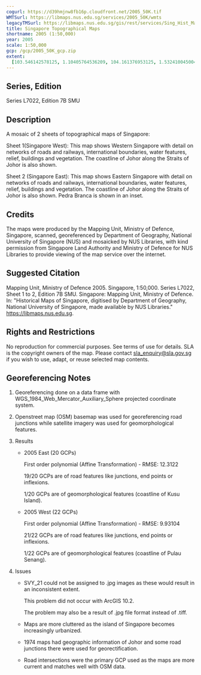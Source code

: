 ```yaml
---
cogurl: https://d39hmjnw8fb16p.cloudfront.net/2005_50K.tif
WMTSurl: https://libmaps.nus.edu.sg/services/2005_50K/wmts
legacyTMSurl: https://libmaps.nus.edu.sg/gis/rest/services/Sing_Hist_Maps/2005_50K/MapServer/tile/{z}/{y}/{x}
title: Singapore Topographical Maps
shortname: 2005 (1:50,000)
year: 2005
scale: 1:50,000
gcp: /gcp/2005_50K_gcp.zip
extent:
  [103.546142578125, 1.10405764536209, 104.161376953125, 1.5324100450044398]
---
```


## Series, Edition

Series L7022, Edition 7B SMU

## Description

A mosaic of 2 sheets of topographical maps of Singapore:

Sheet 1(Singapore West): This map shows Western Singapore with detail on networks of roads and railways, international boundaries, water features, relief, buildings and vegetation. The coastline of Johor along the Straits of Johor is also shown.

Sheet 2 (Singapore East): This map shows Eastern Singapore with detail on networks of roads and railways, international boundaries, water features, relief, buildings and vegetation. The coastline of Johor along the Straits of Johor is also shown. Pedra Branca is shown in an inset.

## Credits

The maps were produced by the Mapping Unit, Ministry of Defence, Singapore, scanned, georeferenced by Department of Geography, National University of Singapore (NUS) and mosaicked by NUS Libraries, with kind permission from Singapore Land Authority and Ministry of Defence for NUS Libraries to provide viewing of the map service over the internet.

## Suggested Citation

Mapping Unit, Ministry of Defence 2005. Singapore, 1:50,000. Series L7022, Sheet 1 to 2, Edition 7B SMU. Singapore: Mapping Unit, Ministry of Defence. In: "Historical Maps of Singapore, digitised by Department of Geography, National University of Singapore, made available by NUS Libraries." https://libmaps.nus.edu.sg.

## Rights and Restrictions

No reproduction for commercial purposes. See terms of use for details. SLA is the copyright owners of the map. Please contact sla_enquiry@sla.gov.sg if you wish to use, adapt, or reuse selected map contents.

## Georeferencing Notes

1. Georeferencing done on a data frame with WGS_1984_Web_Mercator_Auxiliary_Sphere projected coordinate system.

2. Openstreet map (OSM) basemap was used for georeferencing road junctions while satellite imagery was used for geomorphological features.

3. Results

   - 2005 East (20 GCPs)

     First order polynomial (Affine Transformation) - RMSE: 12.3122

     19/20 GCPs are of road features like junctions, end points or inflexions.

     1/20 GCPs are of geomorphological features (coastline of Kusu Island).

   - 2005 West (22 GCPs)

     First order polynomial (Affine Transformation) - RMSE: 9.93104

     21/22 GCPs are of road features like junctions, end points or inflexions.

     1/22 GCPs are of geomorphological features (coastline of Pulau Senang).

4. Issues

   - SVY_21 could not be assigned to .jpg images as these would result in an inconsistent extent.

     This problem did not occur with ArcGIS 10.2.

     The problem may also be a result of .jpg file format instead of .tiff.

   - Maps are more cluttered as the island of Singapore becomes increasingly urbanized.
   - 1974 maps had geographic information of Johor and some road junctions there were used for georectification.
   - Road intersections were the primary GCP used as the maps are more current and matches well with OSM data.
